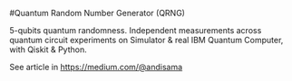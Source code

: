 #Quantum Random Number Generator (QRNG)

5-qubits quantum randomness. Independent measurements across quantum circuit experiments on Simulator & real IBM Quantum Computer, with Qiskit & Python.

See article in https://medium.com/@andisama
